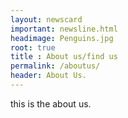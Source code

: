 ```yaml
---
layout: newscard
important: newsline.html
headimage: Penguins.jpg
root: true
title : About us/find us
permalink: /aboutus/
header: About Us.
---
```

this is the about us.
